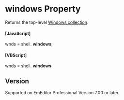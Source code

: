 # windows Property

Returns the top-level [Windows collection](../windows/index).

#### \[JavaScript\]

wnds = shell. **windows**;

#### \[VBScript\]

wnds = shell. **windows**

## Version

Supported on EmEditor Professional Version 7.00 or later.
